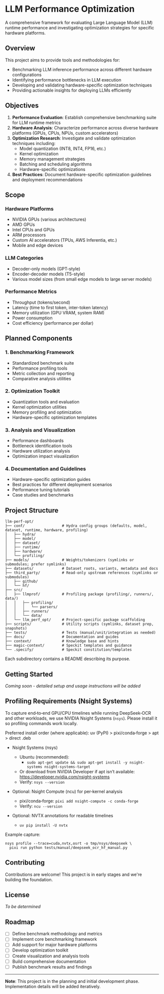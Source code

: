 # LLM Performance Optimization

A comprehensive framework for evaluating Large Language Model (LLM) runtime performance and investigating optimization strategies for specific hardware platforms.

## Overview

This project aims to provide tools and methodologies for:
- Benchmarking LLM inference performance across different hardware configurations
- Identifying performance bottlenecks in LLM execution
- Developing and validating hardware-specific optimization techniques
- Providing actionable insights for deploying LLMs efficiently

## Objectives

1. **Performance Evaluation**: Establish comprehensive benchmarking suite for LLM runtime metrics
2. **Hardware Analysis**: Characterize performance across diverse hardware platforms (GPUs, CPUs, NPUs, custom accelerators)
3. **Optimization Research**: Investigate and validate optimization techniques including:
   - Model quantization (INT8, INT4, FP16, etc.)
   - Kernel optimization
   - Memory management strategies
   - Batching and scheduling algorithms
   - Hardware-specific optimizations
4. **Best Practices**: Document hardware-specific optimization guidelines and deployment recommendations

## Scope

### Hardware Platforms
- NVIDIA GPUs (various architectures)
- AMD GPUs
- Intel CPUs and GPUs
- ARM processors
- Custom AI accelerators (TPUs, AWS Inferentia, etc.)
- Mobile and edge devices

### LLM Categories
- Decoder-only models (GPT-style)
- Encoder-decoder models (T5-style)
- Various model sizes (from small edge models to large server models)

### Performance Metrics
- Throughput (tokens/second)
- Latency (time to first token, inter-token latency)
- Memory utilization (GPU VRAM, system RAM)
- Power consumption
- Cost efficiency (performance per dollar)

## Planned Components

### 1. Benchmarking Framework
- Standardized benchmark suite
- Performance profiling tools
- Metric collection and reporting
- Comparative analysis utilities

### 2. Optimization Toolkit
- Quantization tools and evaluation
- Kernel optimization utilities
- Memory profiling and optimization
- Hardware-specific optimization templates

### 3. Analysis and Visualization
- Performance dashboards
- Bottleneck identification tools
- Hardware utilization analysis
- Optimization impact visualization

### 4. Documentation and Guidelines
- Hardware-specific optimization guides
- Best practices for different deployment scenarios
- Performance tuning tutorials
- Case studies and benchmarks

## Project Structure

```
llm-perf-opt/
├── conf/                 # Hydra config groups (defaults, model, dataset, runtime, hardware, profiling)
│   ├── hydra/
│   ├── model/
│   ├── dataset/
│   ├── runtime/
│   ├── hardware/
│   └── profiling/
├── models/               # Weights/tokenizers (symlinks or submodules; prefer symlinks)
├── datasets/             # Dataset roots, variants, metadata and docs
├── third_party/          # Read-only upstream references (symlinks or submodules)
│   ├── github/
│   └── hf/
├── src/
│   ├── llmprof/          # Profiling package (profiling/, runners/, data/)
│   │   ├── profiling/
│   │   │   └── parsers/
│   │   ├── runners/
│   │   └── data/
│   └── llm_perf_opt/     # Project-specific package scaffolding
├── scripts/              # Utility scripts (symlinks, dataset prep, snapshots)
├── tests/                # Tests (manual/unit/integration as needed)
├── docs/                 # Documentation and guides
├── context/              # Knowledge base and hints
├── magic-context/        # Speckit templates and guidance
└── .specify/             # Speckit constitution/templates
```

Each subdirectory contains a README describing its purpose.

## Getting Started

*Coming soon - detailed setup and usage instructions will be added*

## Profiling Requirements (Nsight Systems)

To capture end‑to‑end GPU/CPU timelines while running DeepSeek‑OCR and other workloads, we use NVIDIA Nsight Systems (`nsys`). Please install it so profiling commands work locally.

Preferred install order (where applicable): uv (PyPI) > pixi/conda‑forge > apt > direct .deb

- Nsight Systems (nsys)
  - Ubuntu (recommended):
    - `sudo apt-get update && sudo apt-get install -y nsight-systems nsight-systems-target`
  - Or download from NVIDIA Developer if apt isn’t available: https://developer.nvidia.com/nsight-systems
  - Verify: `nsys --version`

- Optional: Nsight Compute (ncu) for per‑kernel analysis
  - pixi/conda‑forge: `pixi add nsight-compute -c conda-forge`
  - Verify: `ncu --version`

- Optional: NVTX annotations for readable timelines
  - `uv pip install -U nvtx`

Example capture:

```
nsys profile --trace=cuda,nvtx,osrt -o tmp/nsys/deepseek \
  pixi run python tests/manual/deepseek_ocr_hf_manual.py
```

## Contributing

Contributions are welcome! This project is in early stages and we're building the foundation.

## License

*To be determined*

## Roadmap

- [ ] Define benchmark methodology and metrics
- [ ] Implement core benchmarking framework
- [ ] Add support for major hardware platforms
- [ ] Develop optimization toolkit
- [ ] Create visualization and analysis tools
- [ ] Build comprehensive documentation
- [ ] Publish benchmark results and findings

---

**Note**: This project is in the planning and initial development phase. Implementation details will be added iteratively.
